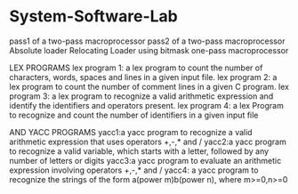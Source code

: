 # System-Software-Lab

pass1 of a two-pass macroprocessor
pass2 of a two-pass macroprocessor
Absolute loader
Relocating Loader using bitmask
one-pass macroprocessor

LEX PROGRAMS
lex program 1: a lex program to count the number of characters, words, spaces and lines in a given input file.
lex program 2: a lex program to count the number of comment lines in a given C program.
lex program 3: a lex program to recognize a valid arithmetic expression and identify the identifiers and operators present.
lex program 4: a lex Program to recognize and count the number of identifiers in a given input file

AND YACC PROGRAMS
yacc1:a yacc program to recognize a valid arithmetic expression that uses operators +,-,* and /
yacc2:a yacc program to recognize a valid variable, which starts with a letter, followed by any number of letters or digits
yacc3:a yacc program to evaluate an arithmetic expression involving operators +,-,* and /
yacc4: a yacc program to recognize the strings of the form a(power m)b(power n), where m>=0,n>=0

